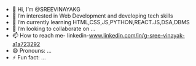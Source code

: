 - 👋 Hi, I’m @SREEVINAYAKG
- 👀 I’m interested in Web Development and developing tech skills
- 🌱 I’m currently learning HTML,CSS,JS,PYTHON,REACT.JS,DSA,DBMS
- 💞️ I’m looking to collaborate on ...
- 📫 How to reach me- linkedin-www.linkedin.com/in/g-sree-vinayak-a1a723292
- 😄 Pronouns: ...
- ⚡ Fun fact: ...

<!---
SREEVINAYAKG/SREEVINAYAKG is a ✨ special ✨ repository because its `README.md` (this file) appears on your GitHub profile.
You can click the Preview link to take a look at your changes.
--->
